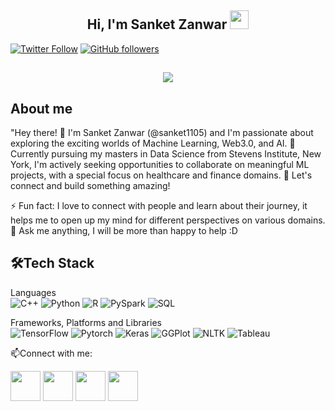 
<!---
sanket1105/sanket1105 is a ✨ special ✨ repository because its `README.md` (this file) appears on your GitHub profile.
You can click the Preview link to take a look at your changes.
--->


<h2 align="center">Hi, I'm Sanket Zanwar <img src="https://user-images.githubusercontent.com/39955420/147578264-bae0526c-028a-49d2-8af8-d08bb4edbd2a.gif" height="30" width="30"></h2>
 
[![Twitter Follow](https://img.shields.io/twitter/follow/SanketSZ?style=social)](https://twitter.com/SanketSZ)
[![GitHub followers](https://img.shields.io/github/followers/sanket1105?style=social)](https://github.com/sanket1105)

<h2 align="center"><img src="https://user-images.githubusercontent.com/39955420/147578199-56632b69-b3e8-4d9f-97e2-f046a1c2cba0.gif"></h2>

<h2>About me</h2>

"Hey there! 👋 I'm Sanket Zanwar (@sanket1105) and I'm passionate about exploring the exciting worlds of Machine Learning, Web3.0, and AI. 
🤖 Currently pursuing my masters in Data Science from Stevens Institute, New York, I'm actively seeking opportunities to collaborate on meaningful ML projects, with a special focus on healthcare and finance domains.
💞️ Let's connect and build something amazing!

⚡ Fun fact: I love to connect with people and learn about their journey, it helps me to open up my mind for different perspectives on various domains.   
💬 Ask me anything, I will be more than happy to help :D

<h2>🛠Tech Stack</h2>

Languages  
![C++](https://img.shields.io/badge/c++-%2300599C.svg?style=for-the-badge&logo=c%2B%2B&logoColor=white)
![Python](https://img.shields.io/badge/python-%2300599C.svg?style=for-the-badge&logo=Python%2B%2B&logoColor=white)
![R](https://img.shields.io/badge/R-%23323330.svg?style=for-the-badge&logo=R&logoColor=%23F7DF1E)
![PySpark](https://img.shields.io/badge/PySpark-%23white.svg?style=for-the-badge&logo=PySpark&logoColor=white)
![SQL](https://img.shields.io/badge/SQL-%23white.svg?style=for-the-badge&logo=SQL&logoColor=white)

Frameworks, Platforms and Libraries  
![TensorFlow](https://img.shields.io/badge/TensorFlow-%230769AD.svg?style=for-the-badge&logo=TF&logoColor=white)
![Pytorch](https://img.shields.io/badge/Pytorch-6DA55F?style=for-the-badge&logo=P&logoColor=white)
![Keras](https://img.shields.io/badge/Keras-%23white.svg?style=for-the-badge&logo=Keras&logoColor=white)
![GGPlot](https://img.shields.io/badge/GGPlot-%23white.svg?style=for-the-badge&logo=GgPlot&logoColor=white)
![NLTK](https://img.shields.io/badge/NLTK-%23white.svg?style=for-the-badge&logo=NLTK&logoColor=white)
![Tableau](https://img.shields.io/badge/Tableau-%23white.svg?style=for-the-badge&logo=Tableau&logoColor=white)



📫Connect with me:


[<img src="https://user-images.githubusercontent.com/39955420/147572655-e5feabb1-2a36-467c-9906-1fc66d606b41.png" height="48" width="48">](https://www.linkedin.com/in/sanket-zanwar/) 
[<img src="https://user-images.githubusercontent.com/39955420/147572505-a0f98499-2d13-4149-a68a-a66f7ebe0e23.png" height="48" width="48">](https://twitter.com/Sanketsz) 
[<img src="https://user-images.githubusercontent.com/39955420/147611479-36ad6cd0-3b53-4d46-8035-0bd940e01a57.png" height="48" width="48">](mailto:sanketz1128@gmail.com)
[<img src="https://user-images.githubusercontent.com/39955420/147572858-093e11d5-c974-43de-9795-f328d4cda097.png" height="48" width="48">](https://www.instagram.com/shankiiz_/)


